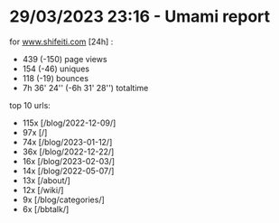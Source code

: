 # 29/03/2023 23:16 - Umami report
for www.shifeiti.com [24h] :

 - 439 (-150) page views
 - 154 (-46) uniques
 - 118 (-19) bounces
 - 7h 36' 24'' (-6h 31' 28'') totaltime


top 10 urls:
 - 115x [/blog/2022-12-09/]
 - 97x [/]
 - 74x [/blog/2023-01-12/]
 - 36x [/blog/2022-12-22/]
 - 16x [/blog/2023-02-03/]
 - 14x [/blog/2022-05-07/]
 - 13x [/about/]
 - 12x [/wiki/]
 - 9x [/blog/categories/]
 - 6x [/bbtalk/]


